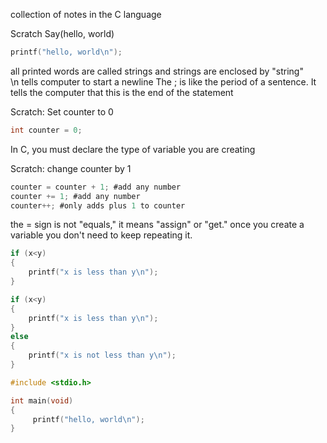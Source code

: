collection of notes in the C language

Scratch Say(hello, world)

```C
printf("hello, world\n");
```

all printed words are called strings and strings are enclosed by "string"<br>
\n tells computer to start a newline
The ; is like the period of a sentence. It tells the computer that this is the end of the statement

Scratch: Set counter to 0

```C
int counter = 0;
```

In C, you must declare the type of variable you are creating

Scratch: change counter by 1

```C
counter = counter + 1; #add any number
counter += 1; #add any number
counter++; #only adds plus 1 to counter
```

the = sign is not "equals," it means "assign" or "get."
once you create a variable you don't need to keep repeating it.

```C
if (x<y)
{
    printf("x is less than y\n");
}
```

```C
if (x<y)
{
    printf("x is less than y\n");
}
else
{
    printf("x is not less than y\n");
}
```

```C
#include <stdio.h>

int main(void)
{
     printf("hello, world\n");
}
